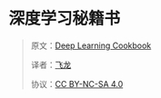 # 深度学习秘籍书

> 原文：[Deep Learning Cookbook](https://annas-archive.org/md5/d44117c120ed4ebe0ce274a38936c885)
>
> 译者：[飞龙](https://github.com/wizardforcel)
>
> 协议：[CC BY-NC-SA 4.0](http://creativecommons.org/licenses/by-nc-sa/4.0/)
